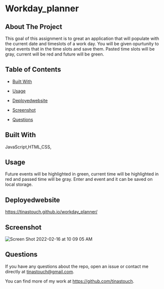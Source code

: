 # Workday_planner
  

  ## About The Project

  This goal of this assignment is to great an application that will populate with the current date and timeslots of a work day. You will be given opurtunity to input events that in the time slots and save them.  Pasted time slots will be gray, current will be red and future will be green.

  ## Table of Contents


  * [Built With](#languages)
  
  * [Usage](#usage)
  
  * [Deployedwebsite](#deployedwebsite)
  
  * [Screenshot](#screenshot)

  * [Questions](#questions)


  ## Built With

  JavaScript,HTML,CSS,
  ## Usage

Future events will be highlighted in green, current time will be highlighted in red and passed time will be gray. Enter and event and it can be saved on local storage.

## Deployedwebsite

https://tinastouch.github.io/workday_planner/

## Screenshot

![Screen Shot 2022-02-16 at 10 09 05 AM](https://user-images.githubusercontent.com/93742788/154294122-25bd7226-e9cb-4968-aed2-e3fe7a6016ab.png)


## Questions

If you have any questions about the repo, open an issue or contact me directly at
tinastouch@gmail.com. 

You can find more of my work at https://github.com/tinastouch.
